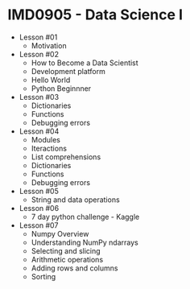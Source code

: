 # IMD0905 - Data Science I

- Lesson #01 
    - Motivation
- Lesson #02
    - How to Become a Data Scientist
    - Development platform
    - Hello World
    - Python Beginnner 
- Lesson #03
    - Dictionaries
    - Functions
    - Debugging errors
- Lesson #04
    - Modules
    - Iteractions
    - List comprehensions
	- Dictionaries
	- Functions
	- Debugging errors
- Lesson #05
	- String and data operations
- Lesson #06
	- 7 day python challenge - Kaggle
- Lesson #07
	- Numpy Overview
	- Understanding NumPy ndarrays
	- Selecting and slicing
	- Arithmetic operations
	- Adding rows and columns
	- Sorting


